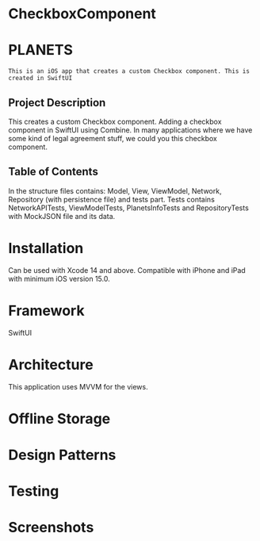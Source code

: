 # CheckboxComponent

# PLANETS

    This is an iOS app that creates a custom Checkbox component. This is created in SwiftUI

## Project Description 

This creates a custom Checkbox component. Adding a checkbox component in SwiftUI using Combine. In many applications where we have some kind of legal agreement stuff, we could you this checkbox component.

## Table of Contents

In the structure files contains: Model, View, ViewModel, Network, Repository (with persistence file) and tests part. Tests contains NetworkAPITests, ViewModelTests, PlanetsInfoTests and RepositoryTests with MockJSON file and its data.


# Installation
Can be used with Xcode 14 and above. Compatible with iPhone and iPad with minimum iOS version 15.0.

# Framework
SwiftUI 

# Architecture
This application uses MVVM for the views.

# Offline Storage

# Design Patterns

# Testing

# Screenshots


